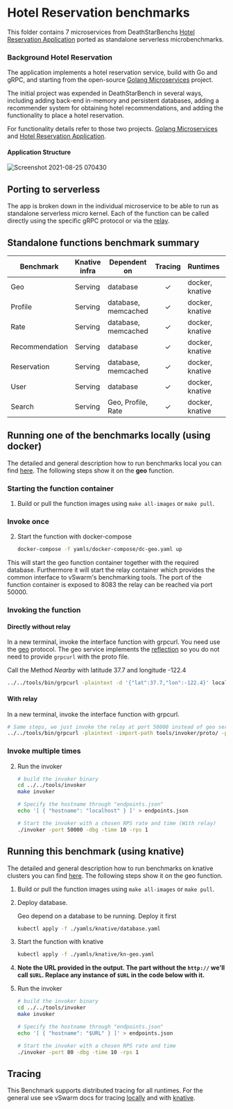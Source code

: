 # Hotel Reservation benchmarks

This folder contains 7 microservices from DeathStarBenchs [Hotel Reservation Application](https://github.com/delimitrou/DeathStarBench/tree/master/hotelReservation) ported as standalone serverless microbenchmarks.

### Background Hotel Reservation
The application implements a hotel reservation service, build with Go and gRPC, and starting from the open-source [Golang Microservices](https://github.com/harlow/go-micro-services) project.

The initial project was expended in DeathStarBench in several ways, including adding back-end in-memory and persistent databases, adding a recommender system for obtaining hotel recommendations, and adding the functionality to place a hotel reservation.

For functionality details refer to those two projects. [Golang Microservices](https://github.com/harlow/go-micro-services) and [Hotel Reservation Application](https://github.com/delimitrou/DeathStarBench/tree/master/hotelReservation).

#### Application Structure
![Screenshot 2021-08-25 070430](https://user-images.githubusercontent.com/31178749/130729727-94231cad-c6bb-4155-bb9b-0f622dfb553a.png)


## Porting to serverless
The app is broken down in the individual microservice to be able to run as standalone serverless micro kernel. Each of the function can be called directly using the specific gRPC protocol or via the [relay](../../tools/).

## Standalone functions benchmark summary

| Benchmark      | Knative infra | Dependent on        | Tracing | Runtimes        | Languages Implemented | gem5 support |
| -------------- | ------------- | ------------------- | :-----: | --------------- | --------------------- | :----------: |
| Geo            | Serving       | database            |    ✓    | docker, knative | Golang                |      ✓       |
| Profile        | Serving       | database, memcached |    ✓    | docker, knative | Golang                |      ✓       |
| Rate           | Serving       | database, memcached |    ✓    | docker, knative | Golang                |      ✓       |
| Recommendation | Serving       | database            |    ✓    | docker, knative | Golang                |      ✓       |
| Reservation    | Serving       | database, memcached |    ✓    | docker, knative | Golang                |      ✓       |
| User           | Serving       | database            |    ✓    | docker, knative | Golang                |      ✓       |
| Search         | Serving       | Geo, Profile, Rate  |    ✓    | docker, knative | Golang                |      ✕       |

## Running one of the benchmarks locally (using docker)

The detailed and general description how to run benchmarks local you can find [here](../../docs/running_locally.md). The following steps show it on the **geo** function.

### Starting the function container

1. Build or pull the function images using `make all-images` or `make pull`.
### Invoke once
2. Start the function with docker-compose
   ```bash
   docker-compose -f yamls/docker-compose/dc-geo.yaml up
   ```

This will start the geo function container together with the required database.
Furthermore it will start the relay container which provides the common interface to vSwarm's benchmarking tools. The port of the function container is exposed to 8083 the relay can be reached via port 50000.

### Invoking the function

#### Directly without relay
In a new terminal, invoke the interface function with grpcurl. You need use the [geo](https://github.com/vhive-serverless/vSwarm-proto/blob/main/proto/hotel_reserv/geo/geo.proto) protocol. The geo service implements the [reflection](https://github.com/fullstorydev/grpcurl#server-reflection) so you do not need to provide `grpcurl` with the proto file.

Call the Method _Nearby_ with latitude 37.7 and longitude -122.4
   ```bash
   ../../tools/bin/grpcurl -plaintext -d '{"lat":37.7,"lon":-122.4}' localhost:8083  geo.Geo.Nearby
   ```
#### With relay
In a new terminal, invoke the interface function with grpcurl.
   ```bash
   # Same steps, we just invoke the relay at port 50000 instead of geo server directly
   ../../tools/bin/grpcurl -plaintext -import-path tools/invoker/proto/ -proto helloworld.proto  localhost:50000 helloworld.Greeter.SayHello
   ```
### Invoke multiple times
2. Run the invoker
   ```bash
   # build the invoker binary
   cd ../../tools/invoker
   make invoker

   # Specify the hostname through "endpoints.json"
   echo '[ { "hostname": "localhost" } ]' > endpoints.json

   # Start the invoker with a chosen RPS rate and time (With relay)
   ./invoker -port 50000 -dbg -time 10 -rps 1
   ```


## Running this benchmark (using knative)

The detailed and general description how to run benchmarks on knative clusters you can find [here](../../docs/running_benchmarks.md). The following steps show it on the geo function.

1. Build or pull the function images using `make all-images` or `make pull`.

1. Deploy database.

   Geo depend on a database to be running. Deploy it first
   ```bash
   kubectl apply -f ./yamls/knative/database.yaml
   ```

1. Start the function with knative
   ```bash
   kubectl apply -f ./yamls/knative/kn-geo.yaml
   ```

1. **Note the URL provided in the output. The part without the `http://` we'll call `$URL`. Replace any instance of `$URL` in the code below with it.**

1. Run the invoker
   ```bash
   # build the invoker binary
   cd ../../tools/invoker
   make invoker

   # Specify the hostname through "endpoints.json"
   echo '[ { "hostname": "$URL" } ]' > endpoints.json

   # Start the invoker with a chosen RPS rate and time
   ./invoker -port 80 -dbg -time 10 -rps 1
   ```

## Tracing
This Benchmark supports distributed tracing for all runtimes. For the general use see vSwarm docs for tracing [locally](../../docs/running_locally.md#tracing) and with [knative](../../docs/running_benchmarks.md#tracing).
